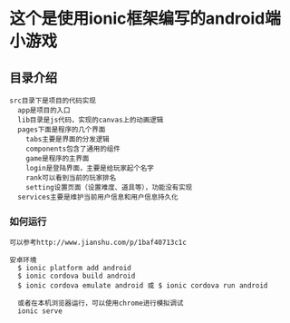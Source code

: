 这个是使用ionic框架编写的android端小游戏
===

## 目录介绍
    src目录下是项目的代码实现
      app是项目的入口
      lib目录是js代码，实现的canvas上的动画逻辑
      pages下面是程序的几个界面
        tabs主要是界面的分发逻辑
        components包含了通用的组件
        game是程序的主界面
        login是登陆界面，主要是给玩家起个名字
        rank可以看到当前的玩家排名
        setting设置页面（设置难度、道具等），功能没有实现
      services主要是维护当前用户信息和用户信息持久化



### 如何运行
    可以参考http://www.jianshu.com/p/1baf40713c1c

    安卓环境
      $ ionic platform add android
      $ ionic cordova build android
      $ ionic cordova emulate android 或 $ ionic cordova run android

      或者在本机浏览器运行，可以使用chrome进行模拟调试
      ionic serve
 


